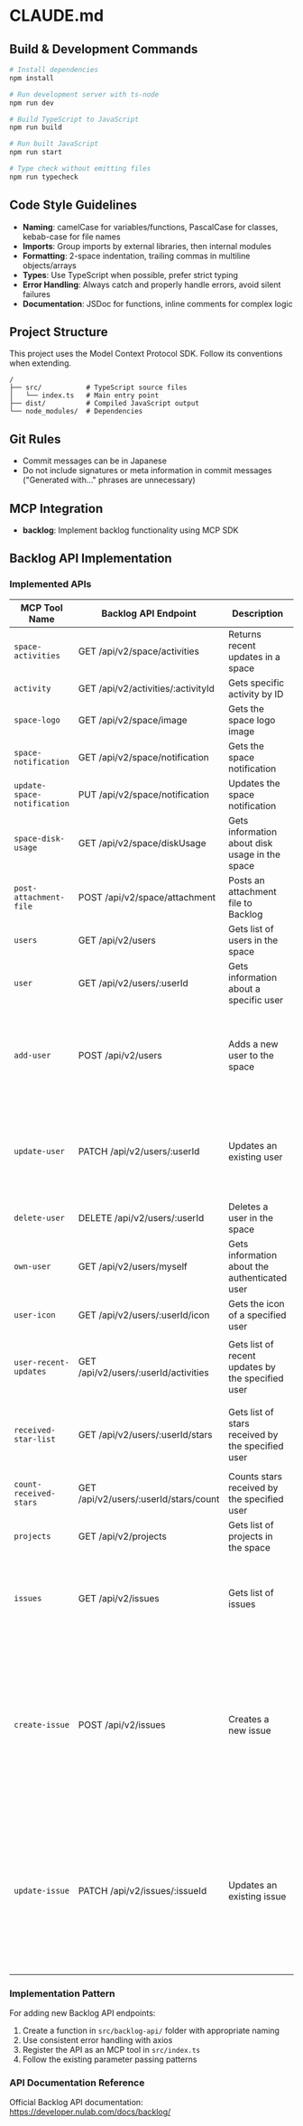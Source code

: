 # CLAUDE.md

## Build & Development Commands

```bash
# Install dependencies
npm install

# Run development server with ts-node
npm run dev

# Build TypeScript to JavaScript
npm run build

# Run built JavaScript
npm run start

# Type check without emitting files
npm run typecheck
```

## Code Style Guidelines

- **Naming**: camelCase for variables/functions, PascalCase for classes, kebab-case for file names
- **Imports**: Group imports by external libraries, then internal modules
- **Formatting**: 2-space indentation, trailing commas in multiline objects/arrays
- **Types**: Use TypeScript when possible, prefer strict typing
- **Error Handling**: Always catch and properly handle errors, avoid silent failures
- **Documentation**: JSDoc for functions, inline comments for complex logic

## Project Structure

This project uses the Model Context Protocol SDK. Follow its conventions when extending.

```
/
├── src/           # TypeScript source files
│   └── index.ts   # Main entry point
├── dist/          # Compiled JavaScript output
└── node_modules/  # Dependencies
```

## Git Rules

- Commit messages can be in Japanese
- Do not include signatures or meta information in commit messages ("Generated with..." phrases are unnecessary)

## MCP Integration

- **backlog**: Implement backlog functionality using MCP SDK

## Backlog API Implementation

### Implemented APIs

| MCP Tool Name | Backlog API Endpoint | Description | Parameters |
|---------------|---------------------|-------------|------------|
| `space-activities` | GET /api/v2/space/activities | Returns recent updates in a space | `activityTypeIds`, `minId`, `maxId`, `count`, `order` |
| `activity` | GET /api/v2/activities/:activityId | Gets specific activity by ID | `activityId` (required) |
| `space-logo` | GET /api/v2/space/image | Gets the space logo image | None |
| `space-notification` | GET /api/v2/space/notification | Gets the space notification | None |
| `update-space-notification` | PUT /api/v2/space/notification | Updates the space notification | `content` (required) |
| `space-disk-usage` | GET /api/v2/space/diskUsage | Gets information about disk usage in the space | None |
| `post-attachment-file` | POST /api/v2/space/attachment | Posts an attachment file to Backlog | `filePath` (required) |
| `users` | GET /api/v2/users | Gets list of users in the space | None |
| `user` | GET /api/v2/users/:userId | Gets information about a specific user | `userId` (required) |
| `add-user` | POST /api/v2/users | Adds a new user to the space | `userId` (required), `password` (required), `name` (required), `mailAddress` (optional), `roleType` (optional) |
| `update-user` | PATCH /api/v2/users/:userId | Updates an existing user | `userId` (required), `password` (optional), `name` (optional), `mailAddress` (optional), `roleType` (optional) |
| `delete-user` | DELETE /api/v2/users/:userId | Deletes a user in the space | `userId` (required) |
| `own-user` | GET /api/v2/users/myself | Gets information about the authenticated user | None |
| `user-icon` | GET /api/v2/users/:userId/icon | Gets the icon of a specified user | `userId` (required) |
| `user-recent-updates` | GET /api/v2/users/:userId/activities | Gets list of recent updates by the specified user | `userId` (required), `activityTypeIds` (optional), `count` (optional), `order` (optional) |
| `received-star-list` | GET /api/v2/users/:userId/stars | Gets list of stars received by the specified user | `userId` (required), `minId` (optional), `maxId` (optional), `count` (optional), `order` (optional) |
| `count-received-stars` | GET /api/v2/users/:userId/stars/count | Counts stars received by the specified user | `userId` (required), `since` (optional), `until` (optional) |
| `projects` | GET /api/v2/projects | Gets list of projects in the space | `archived` (optional), `all` (optional) |
| `issues` | GET /api/v2/issues | Gets list of issues | `projectId` (optional), `statusId` (optional), `assigneeId` (optional), `count` (optional), `offset` (optional) |
| `create-issue` | POST /api/v2/issues | Creates a new issue | `projectId` (required), `summary` (required), `issueTypeId` (required), `priorityId` (required), `description` (optional), `startDate` (optional), `dueDate` (optional), `assigneeId` (optional) |
| `update-issue` | PATCH /api/v2/issues/:issueId | Updates an existing issue | `issueId` (required), `summary` (optional), `description` (optional), `statusId` (optional), `priorityId` (optional), `assigneeId` (optional), `startDate` (optional), `dueDate` (optional) |

### Implementation Pattern

For adding new Backlog API endpoints:

1. Create a function in `src/backlog-api/` folder with appropriate naming
2. Use consistent error handling with axios
3. Register the API as an MCP tool in `src/index.ts`
4. Follow the existing parameter passing patterns

### API Documentation Reference

Official Backlog API documentation: https://developer.nulab.com/docs/backlog/
